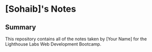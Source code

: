 # [Sohaib]'s Notes

## Summary 

This repository contains all of the notes taken by [Your Name] for the Lighthouse Labs Web Development Bootcamp.
